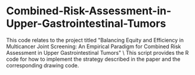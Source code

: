 # Combined-Risk-Assessment-in-Upper-Gastrointestinal-Tumors
This code relates to the project titled "Balancing Equity and Efficiency in Multicancer Joint Screening: An Empirical Paradigm for Combined Risk Assessment in Upper Gastrointestinal Tumors" \\
This script provides the R code for how to implement the strategy described in the paper and the corresponding drawing code.


